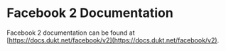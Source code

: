 # Facebook 2 Documentation

Facebook 2 documentation can be found at [https://docs.dukt.net/facebook/v2](https://docs.dukt.net/facebook/v2).
